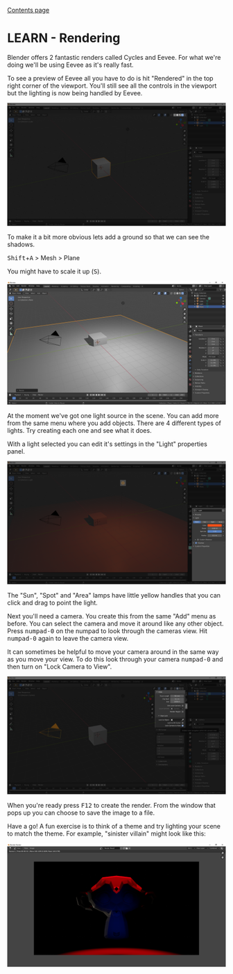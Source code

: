 [Contents page](../graphics.md)

# LEARN - Rendering

Blender offers 2 fantastic renders called Cycles and Eevee.
For what we're doing we'll be using Eevee as it's really fast.

To see a preview of Eevee all you have to do is hit "Rendered" in the top right corner of the viewport.
You'll still see all the controls in the viewport but the lighting is now being handled by Eevee.

![alt text](images/render_view.png)

To make it a bit more obvious lets add a ground so that we can see the shadows.

<kbd>Shift</kbd>+<kbd>A</kbd> > Mesh > Plane

You might have to scale it up (<kbd>S</kbd>).

![alt text](images/shadows.png)

At the moment we've got one light source in the scene.
You can add more from the same menu where you add objects.
There are 4 different types of lights.  Try creating each one and see what it does.

With a light selected you can edit it's settings in the "Light" properties panel.

![alt text](images/light_settings.png)

The "Sun", "Spot" and "Area" lamps have little yellow handles that you can click and drag to point the light.

Next you'll need a camera.  You create this from the same "Add" menu as before.
You can select the camera and move it around like any other object.
Press <kbd>numpad-0</kbd> on the numpad to look through the cameras view.
Hit <kbd>numpad-0</kbd> again to leave the camera view.

It can sometimes be helpful to move your camera around in the same way as you move your view.
To do this look through your camera <kbd>numpad-0</kbd> and then turn on "Lock Camera to View".

![alt text](images/lock_camera.png)

When you're ready press <kbd>F12</kbd> to create the render.  From the window that pops up you can choose to save the image to a file.

Have a go!  A fun exercise is to think of a theme and try lighting your scene to match the theme.  For example, "sinister villain" might look like this:

![alt text](images/result.png)
